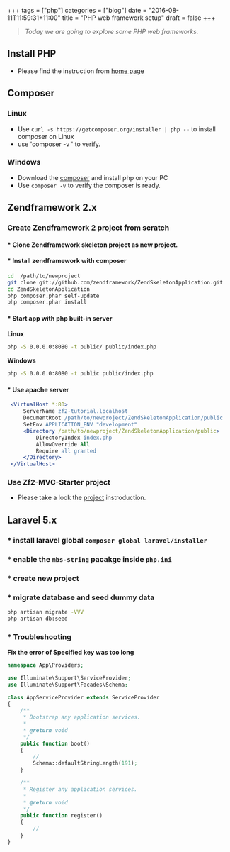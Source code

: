 +++
tags =  ["php"]
categories = ["blog"]
date = "2016-08-11T11:59:31+11:00"
title = "PHP web framework setup"
draft = false
+++

> *Today we are going to explore some PHP web frameworks.*

## Install PHP 
* Please find the instruction from [home page](/#php)


## Composer 

### Linux 

* Use `curl -s https://getcomposer.org/installer | php --` to install composer on Linux 
* use 'composer -v ' to verify.

### Windows

* Download the [composer](https://getcomposer.org/download/) and install php on your PC
* Use `composer -v` to verify the composer is ready.


## Zendframework 2.x



### Create Zendframework 2 project from scratch

#### * Clone Zendframework skeleton project as new project. 
#### * Install zendframework with composer



```bash
cd  /path/to/newproject
git clone git://github.com/zendframework/ZendSkeletonApplication.git
cd ZendSkeletonApplication
php composer.phar self-update
php composer.phar install
```

#### * Start app with php built-in server 
**Linux**
```bash
php -S 0.0.0.0:8080 -t public/ public/index.php
```
**Windows**
```bash
php -S 0.0.0.0:8080 -t public public/index.php
```

#### * Use apache server

```apache
 <VirtualHost *:80>
     ServerName zf2-tutorial.localhost
     DocumentRoot /path/to/newproject/ZendSkeletonApplication/public
     SetEnv APPLICATION_ENV "development"
     <Directory /path/to/newproject/ZendSkeletonApplication/public>
         DirectoryIndex index.php
         AllowOverride All
         Require all granted
     </Directory>
 </VirtualHost>
```

### Use Zf2-MVC-Starter project

* Please take a look the [project](/project/zf2-mvc-starter/) instroduction. 


## Laravel 5.x

### * install laravel global `composer global laravel/installer`
### * enable the `mbs-string` pacakge inside `php.ini`
### * create new project

### * migrate database and seed dummy data

```bash
php artisan migrate -VVV 
php artisan db:seed
```
### * Troubleshooting

**Fix the error of Specified key was too long**

```php
namespace App\Providers;

use Illuminate\Support\ServiceProvider;
use Illuminate\Support\Facades\Schema;

class AppServiceProvider extends ServiceProvider
{
    /**
     * Bootstrap any application services.
     *
     * @return void
     */
    public function boot()
    {
        //
        Schema::defaultStringLength(191);
    }

    /**
     * Register any application services.
     *
     * @return void
     */
    public function register()
    {
        //
    }
}
```



